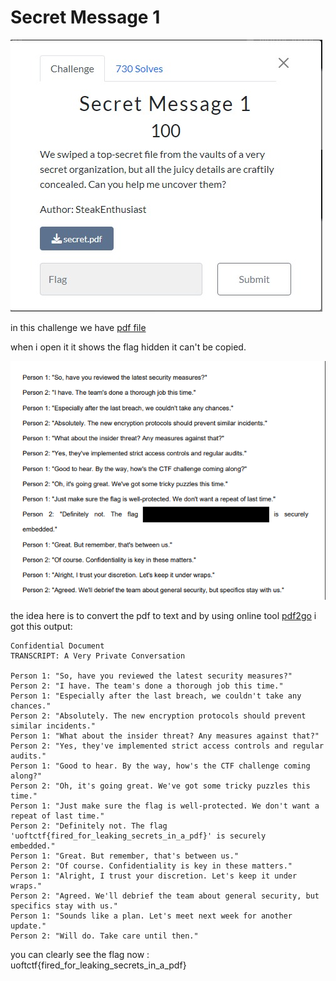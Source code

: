 # Secret Message 1

![Alt text](<Web capture_15-1-2024_204351_play.uoftctf.org.jpeg>)

in this challenge we have [pdf file](https://github.com/rbih-boulanouar/UofTCTF-2024/blob/main/Forensics/Secret%20Message%201/secret.pdf)

when i open it it shows the flag hidden it can't be copied.

![Alt text](Capture.PNG)

the idea here is to convert the pdf to text and by using online tool [pdf2go](https://www.pdf2go.com/pdf-to-text) i got this output:

```
Confidential Document
TRANSCRIPT: A Very Private Conversation

Person 1: "So, have you reviewed the latest security measures?"
Person 2: "I have. The team's done a thorough job this time."
Person 1: "Especially after the last breach, we couldn't take any chances."
Person 2: "Absolutely. The new encryption protocols should prevent similar incidents."
Person 1: "What about the insider threat? Any measures against that?"
Person 2: "Yes, they've implemented strict access controls and regular audits."
Person 1: "Good to hear. By the way, how's the CTF challenge coming along?"
Person 2: "Oh, it's going great. We've got some tricky puzzles this time."
Person 1: "Just make sure the flag is well-protected. We don't want a repeat of last time."
Person 2: "Definitely not. The flag 'uoftctf{fired_for_leaking_secrets_in_a_pdf}' is securely
embedded."
Person 1: "Great. But remember, that's between us."
Person 2: "Of course. Confidentiality is key in these matters."
Person 1: "Alright, I trust your discretion. Let's keep it under wraps."
Person 2: "Agreed. We'll debrief the team about general security, but specifics stay with us."
Person 1: "Sounds like a plan. Let's meet next week for another update."
Person 2: "Will do. Take care until then."
```
you can clearly see the flag now : uoftctf{fired_for_leaking_secrets_in_a_pdf}
